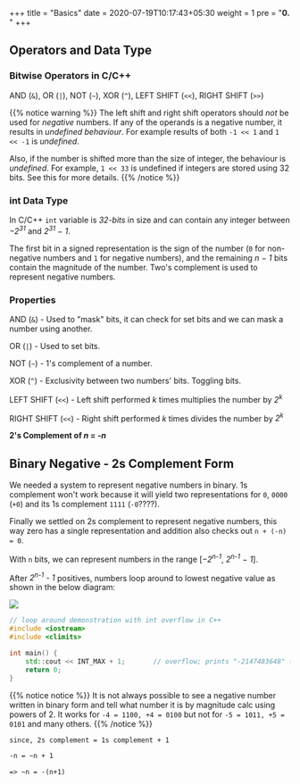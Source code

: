 +++
title = "Basics"
date =  2020-07-19T10:17:43+05:30
weight = 1
pre = "<b>0.</b> "
+++

## Operators and Data Type
### Bitwise Operators in C/C++
AND (`&`), OR (`|`), NOT (`~`), XOR (`^`), LEFT SHIFT (`<<`), RIGHT SHIFT (`>>`)

{{% notice warning %}}
The left shift and right shift operators should _not_ be used for _negative_ numbers. If any of the operands is a negative number, it results in _undefined behaviour_. For example results of both `-1 << 1` and `1 << -1` is _undefined_. 

Also, if the number is shifted more than the size of integer, the behaviour is _undefined_. For example, `1 << 33` is undefined if integers are stored using 32 bits. See this for more details.
{{% /notice %}}


### int Data Type
In C/C++ `int` variable is _32-bits_ in size and can contain any integer between _−2<sup>31</sup>_ and _2<sup>31</sup> − 1_.

The first bit in a signed representation is the sign of the number (`0` for non-negative numbers and `1` for negative numbers), and the remaining _n − 1_ bits contain the magnitude of the number. Two's complement is used to represent negative numbers. 

### Properties
AND (`&`) - Used to "mask" bits, it can check for set bits and we can mask a number using another.

OR (`|`) - Used to set bits.

NOT (`~`) - 1's complement of a number.

XOR (`^`) - Exclusivity between two numbers' bits. Toggling bits.
>
LEFT SHIFT (`<<`) - Left shift performed _k_ times multiplies the number by _2<sup>k</sup>_
>
RIGHT SHIFT (`<<`) - Right shift performed _k_ times divides the number by _2<sup>k</sup>_

**2's Complement of _n_ = _-n_**


## Binary Negative - 2s Complement Form
We needed a system to represent negative numbers in binary. 1s complement won't work because it will yield two representations for `0`, `0000` (`+0`) and its 1s complement `1111` (`-0`????).

Finally we settled on 2s complement to represent negative numbers, this way zero has a single representation and addition also checks out `n + (-n) = 0`.

With `n` bits, we can represent numbers in the range [_−2<sup>n-1</sup>_, _2<sup>n-1</sup> − 1_].

After _2<sup>n-1</sup> - 1_ positives, numbers loop around to lowest negative value as shown in the below diagram:

![](https://images.slideplayer.com/31/9715344/slides/slide_24.jpg)

```cpp
// loop around demonstration with int overflow in C++
#include <iostream>
#include <climits>

int main() {
    std::cout << INT_MAX + 1;		// overflow; prints "-2147483648" (lowest negative)
    return 0;
}
```

{{% notice notice %}}
It is not always possible to see a negative number written in binary form and tell what number it is by magnitude calc using powers of 2. It works for `-4 = 1100, +4 = 0100` but not for `-5 = 1011, +5 = 0101` and many others.
{{% /notice %}}

```txt
since, 2s complement = 1s complement + 1

-n = ~n + 1

=> ~n = -(n+1)
```

